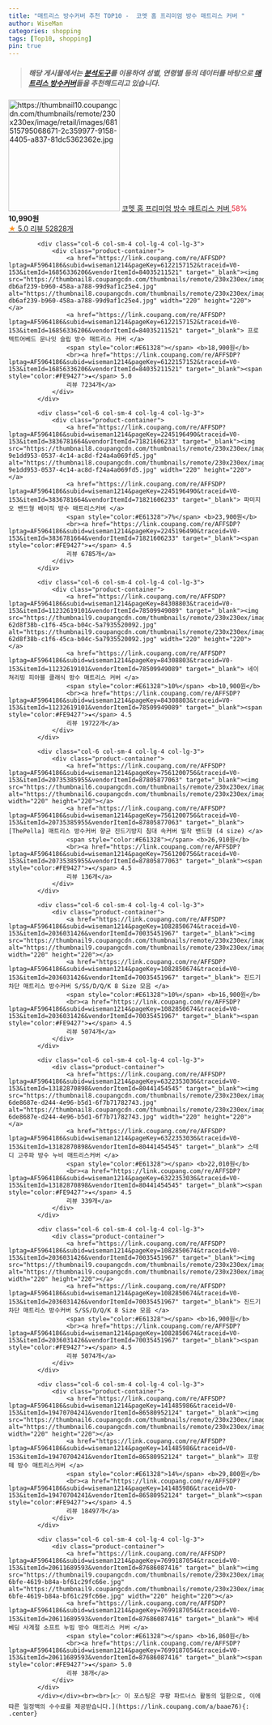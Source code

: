 ```yaml
---
title: "매트리스 방수커버 추천 TOP10 -  코멧 홈 프리미엄 방수 매트리스 커버 "
author: WiseMan
categories: shopping
tags: [Top10, shopping]
pin: true
---
```


> ##### 해당 게시물에서는 [**분석도구**](https://itemscout.io/)를 이용하여 **성별**, **연령별** 등의 데이터를 바탕으로 [**매트리스 방수커버**](https://link.coupang.com/a/baae76)들을 추천해드리고 있습니다.
<div class="container"><div class="row">
            <div class="col-6 col-sm-4 col-lg-4 col-lg-3">
                <div class="product-container">
                    <a href="https://link.coupang.com/re/AFFSDP?lptag=AF5964186&subid=wiseman1214&pageKey=1074277210&traceid=V0-153&itemId=2023718450&vendorItemId=70023351804" target="_blank"><img src="https://thumbnail10.coupangcdn.com/thumbnails/remote/230x230ex/image/retail/images/681515795068671-2c359977-9158-4405-a837-81dc5362362e.jpg" alt="https://thumbnail10.coupangcdn.com/thumbnails/remote/230x230ex/image/retail/images/681515795068671-2c359977-9158-4405-a837-81dc5362362e.jpg" width="220" height="220"></a>
                    <a href="https://link.coupang.com/re/AFFSDP?lptag=AF5964186&subid=wiseman1214&pageKey=1074277210&traceid=V0-153&itemId=2023718450&vendorItemId=70023351804" target="_blank"> 코멧 홈 프리미엄 방수 매트리스 커버 </a>
                    <span style="color:#E61328">58%</span> <b>10,990원</b>
                    <br><a href="https://link.coupang.com/re/AFFSDP?lptag=AF5964186&subid=wiseman1214&pageKey=1074277210&traceid=V0-153&itemId=2023718450&vendorItemId=70023351804" target="_blank"><span style="color:#FE9427">★</span> 5.0
                    리뷰 52828개</a>
                </div>
            </div>
            
            <div class="col-6 col-sm-4 col-lg-4 col-lg-3">
                <div class="product-container">
                    <a href="https://link.coupang.com/re/AFFSDP?lptag=AF5964186&subid=wiseman1214&pageKey=6122157152&traceid=V0-153&itemId=16856336206&vendorItemId=84035211521" target="_blank"><img src="https://thumbnail8.coupangcdn.com/thumbnails/remote/230x230ex/image/retail/images/281656418429652-db6af239-b960-458a-a788-99d9af1c25e4.jpg" alt="https://thumbnail8.coupangcdn.com/thumbnails/remote/230x230ex/image/retail/images/281656418429652-db6af239-b960-458a-a788-99d9af1c25e4.jpg" width="220" height="220"></a>
                    <a href="https://link.coupang.com/re/AFFSDP?lptag=AF5964186&subid=wiseman1214&pageKey=6122157152&traceid=V0-153&itemId=16856336206&vendorItemId=84035211521" target="_blank"> 프로텍트어베드 문나잇 슬립 방수 매트리스 커버 </a>
                    <span style="color:#E61328"></span> <b>18,900원</b>
                    <br><a href="https://link.coupang.com/re/AFFSDP?lptag=AF5964186&subid=wiseman1214&pageKey=6122157152&traceid=V0-153&itemId=16856336206&vendorItemId=84035211521" target="_blank"><span style="color:#FE9427">★</span> 5.0
                    리뷰 7234개</a>
                </div>
            </div>
            
            <div class="col-6 col-sm-4 col-lg-4 col-lg-3">
                <div class="product-container">
                    <a href="https://link.coupang.com/re/AFFSDP?lptag=AF5964186&subid=wiseman1214&pageKey=2245196490&traceid=V0-153&itemId=3836781664&vendorItemId=71821606233" target="_blank"><img src="https://thumbnail8.coupangcdn.com/thumbnails/remote/230x230ex/image/retail/images/2708306387428512-9e1dd953-0537-4c14-ac8d-f24a4a069fd5.jpg" alt="https://thumbnail8.coupangcdn.com/thumbnails/remote/230x230ex/image/retail/images/2708306387428512-9e1dd953-0537-4c14-ac8d-f24a4a069fd5.jpg" width="220" height="220"></a>
                    <a href="https://link.coupang.com/re/AFFSDP?lptag=AF5964186&subid=wiseman1214&pageKey=2245196490&traceid=V0-153&itemId=3836781664&vendorItemId=71821606233" target="_blank"> 파미지오 밴드형 베이직 방수 매트리스커버 </a>
                    <span style="color:#E61328">7%</span> <b>23,900원</b>
                    <br><a href="https://link.coupang.com/re/AFFSDP?lptag=AF5964186&subid=wiseman1214&pageKey=2245196490&traceid=V0-153&itemId=3836781664&vendorItemId=71821606233" target="_blank"><span style="color:#FE9427">★</span> 4.5
                    리뷰 6785개</a>
                </div>
            </div>
            
            <div class="col-6 col-sm-4 col-lg-4 col-lg-3">
                <div class="product-container">
                    <a href="https://link.coupang.com/re/AFFSDP?lptag=AF5964186&subid=wiseman1214&pageKey=84308803&traceid=V0-153&itemId=11232619101&vendorItemId=78509949089" target="_blank"><img src="https://thumbnail9.coupangcdn.com/thumbnails/remote/230x230ex/image/retail/images/367717727575179-62d8f38b-c1f6-45ca-b04c-5a7935520092.jpg" alt="https://thumbnail9.coupangcdn.com/thumbnails/remote/230x230ex/image/retail/images/367717727575179-62d8f38b-c1f6-45ca-b04c-5a7935520092.jpg" width="220" height="220"></a>
                    <a href="https://link.coupang.com/re/AFFSDP?lptag=AF5964186&subid=wiseman1214&pageKey=84308803&traceid=V0-153&itemId=11232619101&vendorItemId=78509949089" target="_blank"> 네이쳐리빙 피아블 클래식 방수 매트리스 커버 </a>
                    <span style="color:#E61328">10%</span> <b>10,900원</b>
                    <br><a href="https://link.coupang.com/re/AFFSDP?lptag=AF5964186&subid=wiseman1214&pageKey=84308803&traceid=V0-153&itemId=11232619101&vendorItemId=78509949089" target="_blank"><span style="color:#FE9427">★</span> 4.5
                    리뷰 19722개</a>
                </div>
            </div>
            
            <div class="col-6 col-sm-4 col-lg-4 col-lg-3">
                <div class="product-container">
                    <a href="https://link.coupang.com/re/AFFSDP?lptag=AF5964186&subid=wiseman1214&pageKey=7561200756&traceid=V0-153&itemId=20735385955&vendorItemId=87805877063" target="_blank"><img src="https://thumbnail6.coupangcdn.com/thumbnails/remote/230x230ex/image/vendor_inventory/0de7/3a749a48ffc09c61c4e2419f4c58e73b68acddf8ed1300877a1b582dab4a.jpg" alt="https://thumbnail6.coupangcdn.com/thumbnails/remote/230x230ex/image/vendor_inventory/0de7/3a749a48ffc09c61c4e2419f4c58e73b68acddf8ed1300877a1b582dab4a.jpg" width="220" height="220"></a>
                    <a href="https://link.coupang.com/re/AFFSDP?lptag=AF5964186&subid=wiseman1214&pageKey=7561200756&traceid=V0-153&itemId=20735385955&vendorItemId=87805877063" target="_blank"> [ThePella] 매트리스 방수커버 향균 진드기방지 침대 속커버 밀착 밴드형 (4 size) </a>
                    <span style="color:#E61328"></span> <b>26,910원</b>
                    <br><a href="https://link.coupang.com/re/AFFSDP?lptag=AF5964186&subid=wiseman1214&pageKey=7561200756&traceid=V0-153&itemId=20735385955&vendorItemId=87805877063" target="_blank"><span style="color:#FE9427">★</span> 4.5
                    리뷰 136개</a>
                </div>
            </div>
            
            <div class="col-6 col-sm-4 col-lg-4 col-lg-3">
                <div class="product-container">
                    <a href="https://link.coupang.com/re/AFFSDP?lptag=AF5964186&subid=wiseman1214&pageKey=1082850674&traceid=V0-153&itemId=2036031426&vendorItemId=70035451967" target="_blank"><img src="https://thumbnail9.coupangcdn.com/thumbnails/remote/230x230ex/image/vendor_inventory/344f/79d70f70567cba7322ca28d63ac282ef9a3a45f3622fd65e272bc97db7f0.jpg" alt="https://thumbnail9.coupangcdn.com/thumbnails/remote/230x230ex/image/vendor_inventory/344f/79d70f70567cba7322ca28d63ac282ef9a3a45f3622fd65e272bc97db7f0.jpg" width="220" height="220"></a>
                    <a href="https://link.coupang.com/re/AFFSDP?lptag=AF5964186&subid=wiseman1214&pageKey=1082850674&traceid=V0-153&itemId=2036031426&vendorItemId=70035451967" target="_blank"> 진드기차단 매트리스 방수커버 S/SS/D/Q/K 8 Size 모음 </a>
                    <span style="color:#E61328">10%</span> <b>16,900원</b>
                    <br><a href="https://link.coupang.com/re/AFFSDP?lptag=AF5964186&subid=wiseman1214&pageKey=1082850674&traceid=V0-153&itemId=2036031426&vendorItemId=70035451967" target="_blank"><span style="color:#FE9427">★</span> 4.5
                    리뷰 5074개</a>
                </div>
            </div>
            
            <div class="col-6 col-sm-4 col-lg-4 col-lg-3">
                <div class="product-container">
                    <a href="https://link.coupang.com/re/AFFSDP?lptag=AF5964186&subid=wiseman1214&pageKey=6322353036&traceid=V0-153&itemId=13182870898&vendorItemId=80441454545" target="_blank"><img src="https://thumbnail8.coupangcdn.com/thumbnails/remote/230x230ex/image/retail/images/275809460807497-6de8687e-d244-4e96-b5d1-6f7b71782743.jpg" alt="https://thumbnail8.coupangcdn.com/thumbnails/remote/230x230ex/image/retail/images/275809460807497-6de8687e-d244-4e96-b5d1-6f7b71782743.jpg" width="220" height="220"></a>
                    <a href="https://link.coupang.com/re/AFFSDP?lptag=AF5964186&subid=wiseman1214&pageKey=6322353036&traceid=V0-153&itemId=13182870898&vendorItemId=80441454545" target="_blank"> 스테디 고주파 방수 누비 매트리스커버 </a>
                    <span style="color:#E61328"></span> <b>22,010원</b>
                    <br><a href="https://link.coupang.com/re/AFFSDP?lptag=AF5964186&subid=wiseman1214&pageKey=6322353036&traceid=V0-153&itemId=13182870898&vendorItemId=80441454545" target="_blank"><span style="color:#FE9427">★</span> 4.5
                    리뷰 339개</a>
                </div>
            </div>
            
            <div class="col-6 col-sm-4 col-lg-4 col-lg-3">
                <div class="product-container">
                    <a href="https://link.coupang.com/re/AFFSDP?lptag=AF5964186&subid=wiseman1214&pageKey=1082850674&traceid=V0-153&itemId=2036031426&vendorItemId=70035451967" target="_blank"><img src="https://thumbnail9.coupangcdn.com/thumbnails/remote/230x230ex/image/vendor_inventory/344f/79d70f70567cba7322ca28d63ac282ef9a3a45f3622fd65e272bc97db7f0.jpg" alt="https://thumbnail9.coupangcdn.com/thumbnails/remote/230x230ex/image/vendor_inventory/344f/79d70f70567cba7322ca28d63ac282ef9a3a45f3622fd65e272bc97db7f0.jpg" width="220" height="220"></a>
                    <a href="https://link.coupang.com/re/AFFSDP?lptag=AF5964186&subid=wiseman1214&pageKey=1082850674&traceid=V0-153&itemId=2036031426&vendorItemId=70035451967" target="_blank"> 진드기차단 매트리스 방수커버 S/SS/D/Q/K 8 Size 모음 </a>
                    <span style="color:#E61328"></span> <b>16,900원</b>
                    <br><a href="https://link.coupang.com/re/AFFSDP?lptag=AF5964186&subid=wiseman1214&pageKey=1082850674&traceid=V0-153&itemId=2036031426&vendorItemId=70035451967" target="_blank"><span style="color:#FE9427">★</span> 4.5
                    리뷰 5074개</a>
                </div>
            </div>
            
            <div class="col-6 col-sm-4 col-lg-4 col-lg-3">
                <div class="product-container">
                    <a href="https://link.coupang.com/re/AFFSDP?lptag=AF5964186&subid=wiseman1214&pageKey=141485986&traceid=V0-153&itemId=19470704241&vendorItemId=86580952124" target="_blank"><img src="https://thumbnail6.coupangcdn.com/thumbnails/remote/230x230ex/image/rs_quotation_api/p9cnp8cf/aa6afc196e1849f2b1acdc0fa01e90d2.jpg" alt="https://thumbnail6.coupangcdn.com/thumbnails/remote/230x230ex/image/rs_quotation_api/p9cnp8cf/aa6afc196e1849f2b1acdc0fa01e90d2.jpg" width="220" height="220"></a>
                    <a href="https://link.coupang.com/re/AFFSDP?lptag=AF5964186&subid=wiseman1214&pageKey=141485986&traceid=V0-153&itemId=19470704241&vendorItemId=86580952124" target="_blank"> 프랑떼 방수 매트리스커버 </a>
                    <span style="color:#E61328">14%</span> <b>29,800원</b>
                    <br><a href="https://link.coupang.com/re/AFFSDP?lptag=AF5964186&subid=wiseman1214&pageKey=141485986&traceid=V0-153&itemId=19470704241&vendorItemId=86580952124" target="_blank"><span style="color:#FE9427">★</span> 4.5
                    리뷰 18497개</a>
                </div>
            </div>
            
            <div class="col-6 col-sm-4 col-lg-4 col-lg-3">
                <div class="product-container">
                    <a href="https://link.coupang.com/re/AFFSDP?lptag=AF5964186&subid=wiseman1214&pageKey=7699187054&traceid=V0-153&itemId=20611689593&vendorItemId=87686087416" target="_blank"><img src="https://thumbnail9.coupangcdn.com/thumbnails/remote/230x230ex/image/retail/images/2023/11/06/15/2/b66d3918-6bfe-4619-b84a-bf61c29fc66e.jpg" alt="https://thumbnail9.coupangcdn.com/thumbnails/remote/230x230ex/image/retail/images/2023/11/06/15/2/b66d3918-6bfe-4619-b84a-bf61c29fc66e.jpg" width="220" height="220"></a>
                    <a href="https://link.coupang.com/re/AFFSDP?lptag=AF5964186&subid=wiseman1214&pageKey=7699187054&traceid=V0-153&itemId=20611689593&vendorItemId=87686087416" target="_blank"> 베네베딩 사계절 소프트 누빔 방수 매트리스 커버 </a>
                    <span style="color:#E61328"></span> <b>16,860원</b>
                    <br><a href="https://link.coupang.com/re/AFFSDP?lptag=AF5964186&subid=wiseman1214&pageKey=7699187054&traceid=V0-153&itemId=20611689593&vendorItemId=87686087416" target="_blank"><span style="color:#FE9427">★</span> 5.0
                    리뷰 38개</a>
                </div>
            </div>
            </div></div><br><br>[👉 이 포스팅은 쿠팡 파트너스 활동의 일환으로, 이에 따른 일정액의 수수료를 제공받습니다.](https://link.coupang.com/a/baae76){: .center}